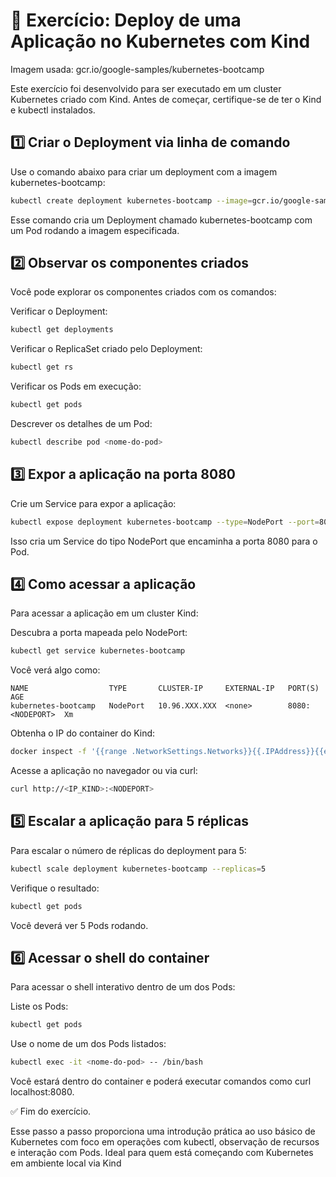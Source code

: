 # 🧪 Exercício: Deploy de uma Aplicação no Kubernetes com Kind
Imagem usada: gcr.io/google-samples/kubernetes-bootcamp

Este exercício foi desenvolvido para ser executado em um cluster Kubernetes criado com Kind. Antes de começar, certifique-se de ter o Kind e kubectl instalados.

## 1️⃣ Criar o Deployment via linha de comando
Use o comando abaixo para criar um deployment com a imagem kubernetes-bootcamp:

```bash
kubectl create deployment kubernetes-bootcamp --image=gcr.io/google-samples/kubernetes-bootcamp:v1
```
Esse comando cria um Deployment chamado kubernetes-bootcamp com um Pod rodando a imagem especificada.

## 2️⃣ Observar os componentes criados
Você pode explorar os componentes criados com os comandos:

Verificar o Deployment:

```bash
kubectl get deployments
```
Verificar o ReplicaSet criado pelo Deployment:

```bash
kubectl get rs
```
Verificar os Pods em execução:

```bash
kubectl get pods
```
Descrever os detalhes de um Pod:

```bash
kubectl describe pod <nome-do-pod>
```
## 3️⃣ Expor a aplicação na porta 8080
Crie um Service para expor a aplicação:

```bash
kubectl expose deployment kubernetes-bootcamp --type=NodePort --port=8080 --target-port=8080
```
Isso cria um Service do tipo NodePort que encaminha a porta 8080 para o Pod.

## 4️⃣ Como acessar a aplicação
Para acessar a aplicação em um cluster Kind:

Descubra a porta mapeada pelo NodePort:

```bash
kubectl get service kubernetes-bootcamp
```
Você verá algo como:

```pgsql
NAME                  TYPE       CLUSTER-IP     EXTERNAL-IP   PORT(S)          AGE
kubernetes-bootcamp   NodePort   10.96.XXX.XXX  <none>        8080:<NODEPORT>  Xm
```
Obtenha o IP do container do Kind:

```bash
docker inspect -f '{{range .NetworkSettings.Networks}}{{.IPAddress}}{{end}}' kind-control-plane
```
Acesse a aplicação no navegador ou via curl:

```bash
curl http://<IP_KIND>:<NODEPORT>
```
## 5️⃣ Escalar a aplicação para 5 réplicas
Para escalar o número de réplicas do deployment para 5:

```bash
kubectl scale deployment kubernetes-bootcamp --replicas=5
```
Verifique o resultado:

```bash
kubectl get pods
```
Você deverá ver 5 Pods rodando.

## 6️⃣ Acessar o shell do container
Para acessar o shell interativo dentro de um dos Pods:

Liste os Pods:

```bash
kubectl get pods
```
Use o nome de um dos Pods listados:

```bash
kubectl exec -it <nome-do-pod> -- /bin/bash
```
Você estará dentro do container e poderá executar comandos como curl localhost:8080.

✅ Fim do exercício.

Esse passo a passo proporciona uma introdução prática ao uso básico de Kubernetes com foco em operações com kubectl, observação de recursos e interação com Pods. Ideal para quem está começando com Kubernetes em ambiente local via Kind